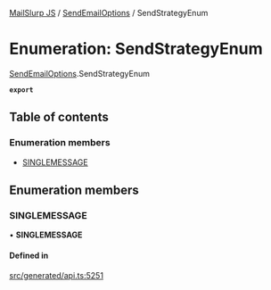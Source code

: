 [MailSlurp JS](../README.md) / [SendEmailOptions](../modules/SendEmailOptions.md) / SendStrategyEnum

# Enumeration: SendStrategyEnum

[SendEmailOptions](../modules/SendEmailOptions.md).SendStrategyEnum

**`export`**

## Table of contents

### Enumeration members

- [SINGLEMESSAGE](SendEmailOptions.SendStrategyEnum.md#singlemessage)

## Enumeration members

### SINGLEMESSAGE

• **SINGLEMESSAGE**

#### Defined in

[src/generated/api.ts:5251](https://github.com/mailslurp/mailslurp-client/blob/6534d6f/src/generated/api.ts#L5251)
